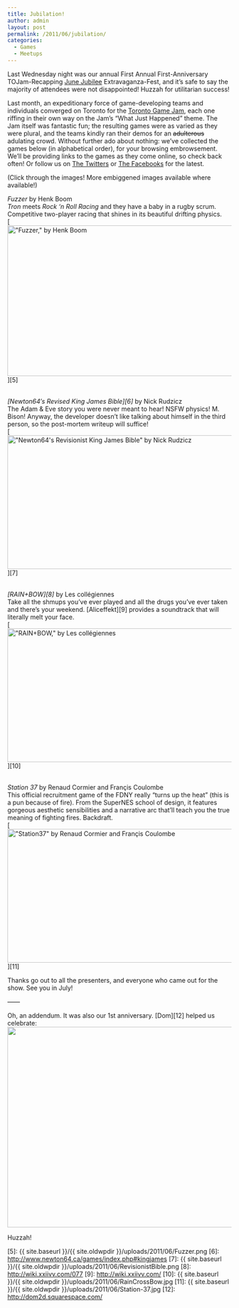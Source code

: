 ```yaml
---
title: Jubilation!
author: admin
layout: post
permalink: /2011/06/jubilation/
categories:
  - Games
  - Meetups
---
```

Last Wednesday night was our annual First Annual First-Anniversary TOJam-Recapping [June Jubilee][1] Extravaganza-Fest, and it&#8217;s safe to say the majority of attendees were not disappointed! Huzzah for utilitarian success!

Last month, an expeditionary force of game-developing teams and individuals converged on Toronto for the [Toronto Game Jam][2], each one riffing in their own way on the Jam&#8217;s &#8220;What Just Happened&#8221; theme. The Jam itself was fantastic fun; the resulting games were as varied as they were plural, and the teams kindly ran their demos for an <s>adulterous</s> adulating crowd. Without further ado about nothing: we&#8217;ve collected the games below (in alphabetical order), for your browsing embrowsement. We&#8217;ll be providing links to the games as they come online, so check back often! Or follow us on [The Twitters][3] or [The Facebooks][4] for the latest.

(Click through the images! More embiggened images available where available!)

*Fuzzer* by Henk Boom  
*Tron* meets *Rock &#8216;n Roll Racing* and they have a baby in a rugby scrum. Competitive two-player racing that shines in its beautiful drifting physics.  
[<img src="{{ site.baseurl }}/{{ site.oldwpdir }}/uploads/2011/06/Fuzzer.png" alt="&quot;Fuzzer,&quot; by Henk Boom" title="&quot;Fuzzer,&quot; by Henk Boom" width="600" height="338" class="aligncenter size-full wp-image-188" />][5]

&nbsp;  
*[Newton64&#8242;s Revised King James Bible][6]* by Nick Rudzicz  
The Adam &#038; Eve story you were never meant to hear! NSFW physics! M. Bison! Anyway, the developer doesn&#8217;t like talking about himself in the third person, so the post-mortem writeup will suffice!  
[<img src="{{ site.baseurl }}/{{ site.oldwpdir }}/uploads/2011/06/RevisionistBible_crop.png" alt="&quot;Newton64&#039;s Revisionist King James Bible&quot; by Nick Rudzicz" title="&quot;Newton64&#039;s Revisionist King James Bible&quot; by Nick Rudzicz" width="600" height="300" class="aligncenter size-full wp-image-198" />][7]

&nbsp;  
*[RAIN+BOW][8]* by Les coll&eacute;giennes  
Take all the shmups you&#8217;ve ever played and all the drugs you&#8217;ve ever taken and there&#8217;s your weekend. [Aliceffekt][9] provides a soundtrack that will literally melt your face.  
[<img src="{{ site.baseurl }}/{{ site.oldwpdir }}/uploads/2011/06/RainCrossBow_crop.jpg" alt="&quot;RAIN+BOW,&quot; by Les coll&eacute;giennes" title="&quot;RAIN+BOW,&quot; by Les coll&eacute;giennes" width="600" height="300" class="aligncenter size-full wp-image-195" />][10]

&nbsp;  
*Station 37* by Renaud Cormier and Fran&ccedil;is Coulombe  
This official recruitment game of the FDNY really &#8220;turns up the heat&#8221; (this is a pun because of fire). From the SuperNES school of design, it features gorgeous aesthetic sensibilities and a narrative arc that&#8217;ll teach you the true meaning of fighting fires. Backdraft.  
[<img src="{{ site.baseurl }}/{{ site.oldwpdir }}/uploads/2011/06/Station37_crop.jpg" alt="&quot;Station37&quot; by Renaud Cormier and Fran&ccedil;is Coulombe" title="&quot;Station37&quot; by Renaud Cormier and Fran&ccedil;is Coulombe" width="600" height="300" class="aligncenter size-full wp-image-190" />][11]

Thanks go out to all the presenters, and everyone who came out for the show. See you in July!

&#8212;&#8212;

Oh, an addendum. It was also our 1st anniversary. [Dom][12] helped us celebrate:  
<img src="{{ site.baseurl }}/{{ site.oldwpdir }}/uploads/2011/06/AnniversaryThumbsUp.jpg" alt="" title="I should have been a thumb model." width="600" height="450" class="aligncenter size-full wp-image-196" />

Huzzah!

 [1]: http://www.montrealindies.com/?p=183
 [2]: http://tojam.ca/home/default.asp
 [3]: https://twitter.com/societeludique
 [4]: https://www.facebook.com/home.php?sk=group_135987799795381
 [5]: {{ site.baseurl }}/{{ site.oldwpdir }}/uploads/2011/06/Fuzzer.png
 [6]: http://www.newton64.ca/games/index.php#kingjames
 [7]: {{ site.baseurl }}/{{ site.oldwpdir }}/uploads/2011/06/RevisionistBible.png
 [8]: http://wiki.xxiivv.com/077
 [9]: http://wiki.xxiivv.com/
 [10]: {{ site.baseurl }}/{{ site.oldwpdir }}/uploads/2011/06/RainCrossBow.jpg
 [11]: {{ site.baseurl }}/{{ site.oldwpdir }}/uploads/2011/06/Station-37.jpg
 [12]: http://dom2d.squarespace.com/